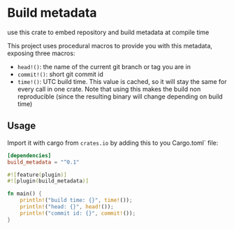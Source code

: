 # Build metadata

use this crate to embed repository and build metadata at compile time

This project uses procedural macros to provide you with this metadata,
exposing three macros:

* `head!()`: the name of the current git branch or tag you are in
* `commit!()`: short git commit id
* `time!()`: UTC build time. This value is cached, so it will stay the same for every call in one crate. Note that using this makes the build non reproducible (since the resulting binary will change depending on build time)

## Usage

Import it with cargo from `crates.io` by adding this to you Cargo.toml` file:

```toml
[dependencies]
build_metadata = "^0.1"
```

```rust
#![feature(plugin)]
#![plugin(build_metadata)]

fn main() {
    println!("build time: {}", time!());
    println!("head: {}", head!());
    println!("commit id: {}", commit!());
}
```


